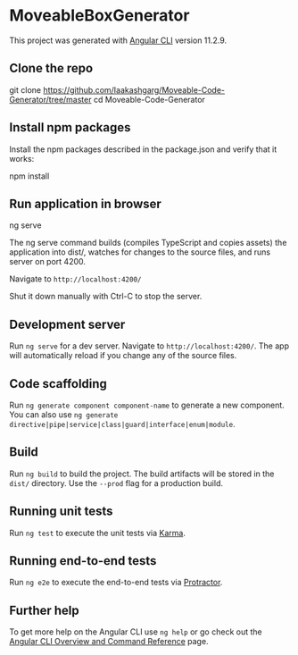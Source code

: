 # MoveableBoxGenerator

This project was generated with [Angular CLI](https://github.com/angular/angular-cli) version 11.2.9.

## Clone the repo
git clone https://github.com/Iaakashgarg/Moveable-Code-Generator/tree/master
cd Moveable-Code-Generator

## Install npm packages
Install the npm packages described in the package.json and verify that it works:

npm install

## Run application in browser
ng serve

The ng serve command builds (compiles TypeScript and copies assets) the application into dist/, watches for changes to the source files, and runs server on port 4200.

Navigate to `http://localhost:4200/`

Shut it down manually with Ctrl-C to stop the server.

## Development server

Run `ng serve` for a dev server. Navigate to `http://localhost:4200/`. The app will automatically reload if you change any of the source files.

## Code scaffolding

Run `ng generate component component-name` to generate a new component. You can also use `ng generate directive|pipe|service|class|guard|interface|enum|module`.

## Build

Run `ng build` to build the project. The build artifacts will be stored in the `dist/` directory. Use the `--prod` flag for a production build.

## Running unit tests

Run `ng test` to execute the unit tests via [Karma](https://karma-runner.github.io).

## Running end-to-end tests

Run `ng e2e` to execute the end-to-end tests via [Protractor](http://www.protractortest.org/).

## Further help

To get more help on the Angular CLI use `ng help` or go check out the [Angular CLI Overview and Command Reference](https://angular.io/cli) page.
